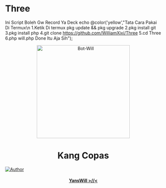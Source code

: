 # Three
Ini Script Boleh Gw Record Ya Deck
echo @color('yellow',"Tata Cara Pakai Di Termux\n
1.Ketik Di termux pkg update && pkg upgrade
2.pkg install git
3.pkg install php
4.git clone https://github.com/WilliamXixi/Three
5.cd Three
6.php will.php
Done Itu Aja Sih");

<div align="center">

<img src="https://i.ibb.co/Np8P4nN/9b2b698ce8baa0d04f1ed9c401bea43b.jpg" alt="Bot-Will" width="300" />

# Kang Copas

>

>

>

</div>

<p align="center">

  <a href="https://github.com/WilliamXixi"><img title="Author" src="https://img.shields.io/badge/Author-YansWill-red.svg?style=for-the-badge&logo=github" /></a>

  <h4 align="center">

  <a href="https://wa.me/6285710223047">YansWill >//< </a>

</h4>

</p>
